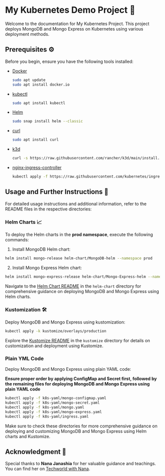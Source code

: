 # My Kubernetes Demo Project 🚀

Welcome to the documentation for My Kubernetes Project. This project deploys MongoDB and Mongo Express on Kubernetes using various deployment methods.

## Prerequisites ⚙️

Before you begin, ensure you have the following tools installed:

- [Docker](https://docs.docker.com/get-docker/) 
  ```bash
  sudo apt update
  sudo apt install docker.io
  ```

- [kubectl](https://kubernetes.io/docs/tasks/tools/install-kubectl/) 
  ```bash
  sudo apt install kubectl
  ```

- [Helm](https://helm.sh/docs/intro/install/) 
  ```bash
  sudo snap install helm --classic
  ```

- [curl](https://curl.se/download.html) 
  ```bash
  sudo apt install curl
  ```

- [k3d](https://k3d.io/#installation) 
  ```bash
  curl -s https://raw.githubusercontent.com/rancher/k3d/main/install.sh | bash
  ```

- [nginx-ingress-controller](https://kubernetes.github.io/ingress-nginx/deploy/) 
  ```bash
  kubectl apply -f https://raw.githubusercontent.com/kubernetes/ingress-nginx/main/deploy/static/provider/cloud/deploy.yaml
  ```

## Usage and Further Instructions 📘

For detailed usage instructions and additional information, refer to the README files in the respective directories:

### Helm Charts 📈
To deploy the Helm charts in the **prod namespace**, execute the following commands:

1. Install MongoDB Helm chart:

```bash
helm install mongo-release helm-chart/MongoDB-helm --namespace prod
```

2. Install Mongo Express Helm chart:

```bash
helm install mongo-express-release helm-chart/Mongo-Express-helm --namespace prod
```


Navigate to the [Helm Chart README](helm-chart/README.md) in the `helm-chart` directory for comprehensive guidance on deploying MongoDB and Mongo Express using Helm charts.

### Kustomization 🛠️

Deploy MongoDB and Mongo Express using kustomization:

```bash
kubectl apply -k kustomize/overlays/production
```
Explore the [Kustomize README](kustomize/README.md) in the `kustomize` directory for details on customization and deployment using Kustomize.

### Plain YML Code

Deploy MongoDB and Mongo Express using plain YAML code:

**Ensure proper order by applying ConfigMap and Secret first, followed by the remaining files for deploying MongoDB and Mongo Express using plain YAML code**

```bash
kubectl apply -f k8s-yaml/mongo-configmap.yaml
kubectl apply -f k8s-yaml/mongo-secret.yaml
kubectl apply -f k8s-yaml/mongo.yaml
kubectl apply -f k8s-yaml/mongo-express.yaml
kubectl apply -f k8s-yaml/ingress.yaml
```

Make sure to check these directories for more comprehensive guidance on deploying and customizing MongoDB and Mongo Express using Helm charts and Kustomize.

## Acknowledgment 🙏

Special thanks to **Nana Janashia** for her valuable guidance and teachings. You can find her on [Techworld with Nana](https://www.youtube.com/c/techworldwithnana).


